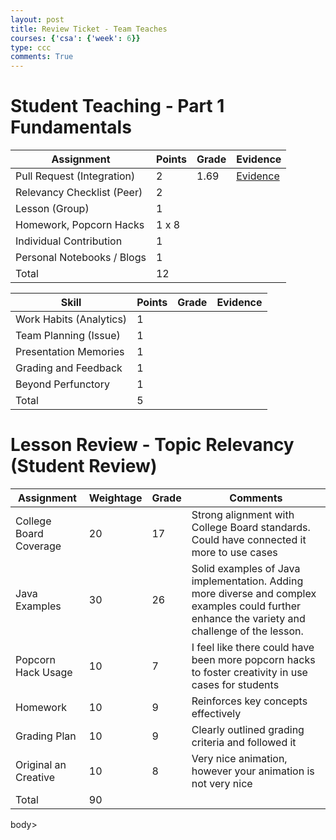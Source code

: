 ```yaml
---
layout: post
title: Review Ticket - Team Teaches 
courses: {'csa': {'week': 6}}
type: ccc
comments: True
---
```


# Student Teaching - Part 1 Fundamentals

| **Assignment**             | **Points**    | **Grade** | **Evidence** |
|----------------------------|---------------|-----------|--------------|
| Pull Request (Integration) | 2             | 1.69      | [Evidence](https://drive.google.com/file/d/1mNf5rV0j0XhkXSDBSznv22nOw4ikO172/view?usp=sharing) |
| Relevancy Checklist (Peer) | 2             |           |              |
| Lesson (Group)             | 1             |           |              |
| Homework, Popcorn Hacks    | 1 x 8         |           |              |
| Individual Contribution    | 1             |           |              |
| Personal Notebooks / Blogs | 1             |           |              |
| Total                      | 12            |           |              |


| **Skill**                  | **Points**    | **Grade** | **Evidence** |
|----------------------------|---------------|-----------|--------------|
| Work Habits (Analytics)    |   1           |           |              |
| Team Planning (Issue)      |   1           |           |              |
| Presentation Memories      |   1           |           |              |
| Grading and Feedback       |   1           |           |              |
| Beyond Perfunctory         |   1           |           |              | 
| Total                      |   5           |           |              |




# Lesson Review - Topic Relevancy (Student Review)


| **Assignment**          | **Weightage** | **Grade** | **Comments** |
|-------------------------|---------------|-----------|--------------|
| College Board Coverage  | 20            | 17       | Strong alignment with College Board standards. Could have connected it more to use cases  |
| Java Examples           | 30            | 26       | Solid examples of Java implementation. Adding more diverse and complex examples could further enhance the variety and challenge of the lesson.          |
| Popcorn Hack Usage      | 10            | 7       | I feel like there could have been more popcorn hacks to foster creativity in use cases for students          |
| Homework                | 10            | 9       |Reinforces key concepts effectively |
| Grading Plan            | 10            | 9       | Clearly outlined grading criteria and followed it                |
| Original an Creative    | 10            | 8       | Very nice animation, however your animation is not very nice |
| Total                  | 90        |           |              |




body>
    <!-- Utteranc.es comment section -->
    <script src="https://utteranc.es/client.js"
        repo="miggysp/miggycsa"
        issue-term="pathname"
        theme="github-light"
        crossorigin="anonymous"
        async>
    </script>
<body>